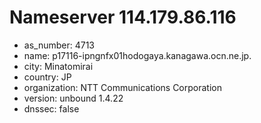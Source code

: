 # Nameserver 114.179.86.116

* as_number: 4713
* name: p17116-ipngnfx01hodogaya.kanagawa.ocn.ne.jp.
* city: Minatomirai
* country: JP
* organization: NTT Communications Corporation
* version: unbound 1.4.22
* dnssec: false
